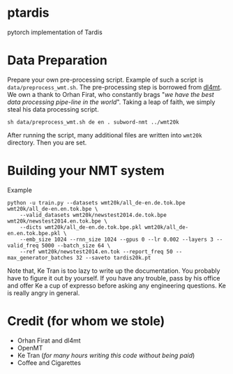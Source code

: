 # ptardis
pytorch implementation of Tardis

# Data Preparation
Prepare your own pre-processing script. Example of such a script is
`data/preprocess_wmt.sh`. The pre-processing step is borrowed from [dl4mt](https://github.com/nyu-dl/dl4mt-tutorial). We own a thank to Orhan Firat, who constantly brags "_we have the best data processing pipe-line in the world_". Taking a leap of faith, we simply steal his data processing script.

```
sh data/preprocess_wmt.sh de en . subword-nmt ../wmt20k
```

After running the script, many additional files are written into `wmt20k` directory. Then you are set.
# Building your NMT system

Example
```
python -u train.py --datasets wmt20k/all_de-en.de.tok.bpe wmt20k/all_de-en.en.tok.bpe \
    --valid_datasets wmt20k/newstest2014.de.tok.bpe wmt20k/newstest2014.en.tok.bpe \
    --dicts wmt20k/all_de-en.de.tok.bpe.pkl wmt20k/all_de-en.en.tok.bpe.pkl \
    --emb_size 1024 --rnn_size 1024 --gpus 0 --lr 0.002 --layers 3 --valid_freq 5000 --batch_size 64 \
    --ref wmt20k/newstest2014.en.tok --report_freq 50 --max_generator_batches 32 --saveto tardis20k.pt
```

Note that, Ke Tran is too lazy to write up the documentation. You probably have to figure it out by yourself. If you have any trouble, pass by his office and offer Ke a cup of expresso before asking any engineering questions. Ke is really angry in general.

# Credit (for whom we stole)
 - Orhan Firat and dl4mt
 - OpenMT
 - Ke Tran (_for many hours writing this code without being paid_)
 - Coffee and Cigarettes
